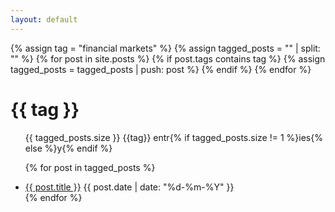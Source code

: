 ```yaml
---
layout: default
---
```


{% assign tag = "financial markets" %}
{% assign tagged_posts = "" | split: "" %}
{% for post in site.posts %}
  {% if post.tags contains tag %}
    {% assign tagged_posts = tagged_posts | push: post %}
  {% endif %}
{% endfor %}


<h1>{{ tag }}</h1>
 
<section class="posts">

<ul class ="posts-ul">


<p>{{ tagged_posts.size }} {{tag}} entr{% if tagged_posts.size != 1 %}ies{% else %}y{% endif %}</p>

{% for post in tagged_posts %}
  <li class = "all-post-item">
    <a class="all-post-item-title" href="{{ post.url }}">{{ post.title }}</a>
    <time class="all-post-time" datetime="{{ post.date | date_to_xmlschema }}">{{ post.date | date: "%d-%m-%Y" }}</time>
  </li>
{% endfor %}

</ul>
</section>


